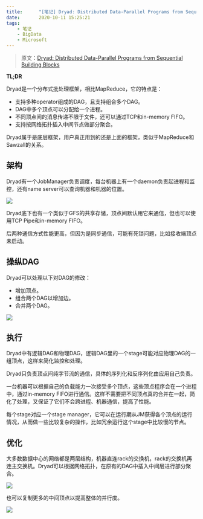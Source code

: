 ```yaml
---
title:      "[笔记] Dryad: Distributed Data-Parallel Programs from Sequential Building Blocks"
date:       2020-10-11 15:25:21
tags:
    - 笔记
    - BigData
    - Microsoft
---
```


> 原文：[Dryad: Distributed Data-Parallel Programs from Sequential Building Blocks](https://cse.buffalo.edu/~stevko/courses/cse704/fall10/papers/eurosys07.pdf)

**TL;DR**

Dryad是一个分布式批处理框架，相比MapReduce，它的特点是：
- 支持多种operator组成的DAG，且支持组合多个DAG。
- DAG中多个顶点可以分配给一个进程。
- 不同顶点间的消息传递不限于文件，还可以通过TCP和in-memory FIFO。
- 支持按网络拓扑插入中间节点做部分聚合。

Dryad属于是底层框架，用户真正用到的还是上面的框架，类似于MapReduce和Sawzall的关系。

<!--more-->

## 架构

Dryad有一个JobManager负责调度，每台机器上有一个daemon负责起进程和监控，还有name server可以查询机器和机器的位置。

![](/images/2010-10/dryad-01.jpg)

Dryad底下也有一个类似于GFS的共享存储，顶点间默认用它来通信，但也可以使用TCP Pipe和in-memory FIFO。

后两种通信方式性能更高，但因为是同步通信，可能有死锁问题，比如接收端顶点未启动。

## 操纵DAG

Dryad可以处理以下对DAG的修改：
- 增加顶点。
- 组合两个DAG以增加边。
- 合并两个DAG。

![](/images/2010-10/dryad-02.jpg)

## 执行

Dryad中有逻辑DAG和物理DAG，逻辑DAG里的一个stage可能对应物理DAG的一组顶点，这样来简化监控和处理。

Dryad只负责顶点间纯字节流的通信，具体的序列化和反序列化由应用自己负责。

一台机器可以根据自己的负载能力一次接受多个顶点，这些顶点程序会在一个进程中，通过in-memory FIFO进行通信。这样不需要把不同顶点真的合并在一起，简化了处理，又保证了它们不会跨进程、机器通信，提高了性能。

每个stage对应一个stage manager，它可以在运行期从JM获得各个顶点的运行情况，从而做一些比较复杂的操作，比如冗余运行这个stage中比较慢的节点。

## 优化

大多数数据中心的网络都是两层结构，机器直连rack的交换机，rack的交换机再连主交换机。Dryad可以根据网络拓扑，在原有的DAG中插入中间层进行部分聚合。

![](/images/2010-10/dryad-03.jpg)

也可以复制更多的中间顶点以提高整体的并行度。

![](/images/2010-10/dryad-04.jpg)
